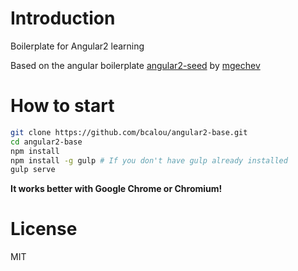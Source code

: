 # Introduction

Boilerplate for Angular2 learning

Based on the angular boilerplate [angular2-seed](https://github.com/mgechev/angular2-seed) by [mgechev](https://github.com/mgechev)

# How to start

```bash
git clone https://github.com/bcalou/angular2-base.git
cd angular2-base
npm install
npm install -g gulp # If you don't have gulp already installed
gulp serve
```

**It works better with Google Chrome or Chromium!**

# License

MIT
